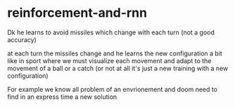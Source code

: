 # reinforcement-and-rnn
Dk he learns to avoid missiles which change with each turn (not a good accuracy)

at each turn the missiles change and he learns the new configuration a bit like in sport where we must visualize each movement and adapt to the movement of a ball or a catch (or not at all it's just a new training with a new configuration)

For example we know all problem of an envrionement and doom need to find in an express time a new solution

